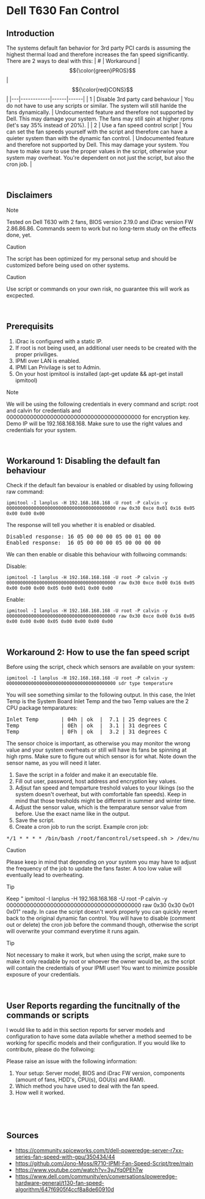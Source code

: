 # Dell T630 Fan Control

## Introduction
The systems default fan behavior for 3rd party PCI cards is assuming the highest thermal load and therefore increases the fan speed significantly. There are 2 ways to deal with this:
| # | Workaround | $${\color{green}PROS}$$ | $${\color{red}CONS}$$ |
|---|------------|------|------|
| 1 | Disable 3rd party card behaviour | You do not have to use any scripts or similar. The system will still hanlde the fans dynamically. | Undocumented feature and therefore not supported by Dell. This may damage your system. The fans may still spin at  higher rpms (let's say 35% instead of 20%). |
| 2 | Use a fan speed control script   | You can set the fan speeds yourself with the script and therefore can have a quieter system than with the dynamic fan control. | Undocumented feature and therefore not supported by Dell. This may damage your system. You have to make sure to use the proper values in the script, otherwise your system may overheat. You're dependent on not just the script, but also the cron job.     |



 &nbsp; 
  &nbsp; &nbsp;
   &nbsp;

## Disclaimers
> [!NOTE]
> Tested on Dell T630 with 2 fans, BIOS version 2.19.0 and iDrac version FW 2.86.86.86. Commands seem to work but no long-term study on the effects done, yet.

> [!CAUTION]
> The script has been optimized for my personal setup and should be customized before being used on other systems.

> [!CAUTION]
> Use script or commands on your own risk, no guarantee this will work as excpected.

 &nbsp; 
  &nbsp; &nbsp;
   &nbsp;

## Prerequisits
1) iDrac is configured with a static IP.
2) If root is not being used, an additional user needs to be created with the proper priviliges.
3) IPMI over LAN is enabled.
4) IPMI Lan Privilage is set to Admin.
6) On your host ipmitool is installed (apt-get update && apt-get install ipmitool)

> [!NOTE]
> We will be using the following credentials in every command and script: root and calvin for credentials and 0000000000000000000000000000000000000000 for encryption key. Demo IP will be 192.168.168.168. Make sure to use the right values and credentials for your system.

 &nbsp; 
  &nbsp; &nbsp;
   &nbsp;

## Workaround 1: Disabling the default fan behaviour
Check if the default fan bevaiour is enabled or disabled by using following raw command:
```
ipmitool -I lanplus -H 192.168.168.168 -U root -P calvin -y 0000000000000000000000000000000000000000 raw 0x30 0xce 0x01 0x16 0x05 0x00 0x00 0x00
```

The response will tell you whether it is enabled or disabled.
<pre>
Disabled response: 16 05 00 00 00 05 00 01 00 00
Enabled response:  ﻿16 05 00 00 00 05 00 00 00 00
</pre>

We can then enable or disable this behaviour with follwoing commands:

Disable: 
```
ipmitool -I lanplus -H 192.168.168.168 -U root -P calvin -y 0000000000000000000000000000000000000000 raw 0x30 0xce 0x00 0x16 0x05 0x00 0x00 0x00 0x05 0x00 0x01 0x00 0x00
```
Enable:
```
ipmitool -I lanplus -H 192.168.168.168 -U root -P calvin -y 0000000000000000000000000000000000000000 raw 0x30 0xce 0x00 0x16 0x05 0x00 0x00 0x00 0x05 0x00 0x00 0x00 0x00
```

 
 &nbsp; 
  &nbsp; &nbsp;
   &nbsp;

## Workaround 2: How to use the fan speed script
Before using the script, check which sensors are available on your system: 
```
ipmitool -I lanplus -H 192.168.168.168 -U root -P calvin -y 0000000000000000000000000000000000000000 sdr type temperature
```
You will see something similar to the following output. In this case, the Inlet Temp is the System Board Inlet Temp and the two Temp values are the 2 CPU package temparatures:
<pre>
Inlet Temp       | 04h | ok  |  7.1 | 25 degrees C
Temp             | 0Eh | ok  |  3.1 | 31 degrees C
Temp             | 0Fh | ok  |  3.2 | 31 degrees C
</pre>
The sensor choice is important, as otherwise you may monitor the wrong value and your system overheats or still will have its fans be spinning at high rpms. Make sure to figure out which sensor is for what. Note down the sensor name, as you will need it later.

1) Save the script in a folder and make it an executable file.
2) Fill out user, password, host address and encryption key values.
3) Adjsut fan speed and temparture treshold values to your likings (so the system doesn't overheat, but with comfortable fan speeds). Keep in mind that those tresholds might be different in summer and winter time.
4) Adjust the sensor value, which is the temparature sensor value from before. Use the exact name like in the output.
5) Save the script.
6) Create a cron job to run the script. Example cron job:
<pre>*/1 * * * * /bin/bash /root/fancontrol/setspeed.sh > /dev/null 2>&1 
</pre>
> [!CAUTION]
> Please keep in mind that depending on your system you may have to adjust the frequency of the job to update the fans faster. A too low value will eventually lead to overheating.

> [!TIP]
> Keep " ipmitool -I lanplus -H 192.168.168.168 -U root -P calvin -y 0000000000000000000000000000000000000000 raw 0x30 0x30 0x01 0x01" ready. In case the script doesn't work properly you can quickly revert back to the original dynamic fan control. You will have to disable (comment out or delete) the cron job before the command though, otherwise the script will overwrite your command everytime it runs again.

> [!TIP]
> Not necessary to make it work, but when using the script, make sure to make it only readable by root or whoever the owner would be, as the script will contain the credentials of your IPMI user! You want to minimize possible exposure of your credentials.


 &nbsp; 
  &nbsp; &nbsp;
   &nbsp;


## User Reports regarding the funcitnally of the commands or scripts
I would like to add in this section reports for server models and configuration to have some data avilable whether a method seemed to be working for specific models and their configuration. If you would like to contribute, please do the follwoing: 

Please raise an issue with the following information: 
1) Your setup: Server model, BIOS and iDrac FW version, components (amount of fans, HDD's, CPU(s), GOU(s) and RAM).
2) Which method you have used to deal with the fan speed.
3) How well it worked.



 &nbsp; 
  &nbsp; &nbsp;
   &nbsp;

 &nbsp; 
  &nbsp; &nbsp;
   &nbsp;


## Sources
- https://community.spiceworks.com/t/dell-poweredge-server-r7xx-series-fan-speed-with-gpu/350434/44
- https://github.com/Jono-Moss/R710-IPMI-Fan-Speed-Script/tree/main
- https://www.youtube.com/watch?v=3yJYq0PEhTw
- https://www.dell.com/community/en/conversations/poweredge-hardware-general/t130-fan-speed-algorithm/647f6905f4ccf8a8de60910d
